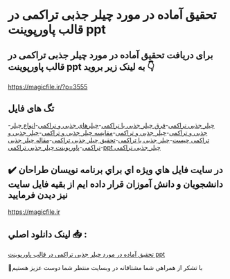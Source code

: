 # تحقیق آماده در مورد چیلر جذبی تراکمی در قالب پاورپوینت ppt

## برای دریافت تحقیق آماده در مورد چیلر جذبی تراکمی در قالب پاورپوینت ppt به لینک زیر بروید 👇

https://magicfile.ir/?p=3555

## تگ های فایل

-[چیلر جذبی تراکمی](https://magicfile.ir/product/%d8%aa%d8%ad%d9%82%db%8c%d9%82-%d8%a2%d9%85%d8%a7%d8%af%d9%87-%da%86%db%8c%d9%84%d8%b1-%d8%ac%d8%b0%d8%a8%db%8c-%d8%aa%d8%b1%d8%a7%da%a9%d9%85%db%8c-%d8%af%d8%b1-%d9%be%d8%a7%d9%88%d8%b1%d9%be%d9%88%db%8c%d9%86%d8%aa/)-[فرق چیلر جذبی با تراکمی](https://magicfile.ir/product/%d8%aa%d8%ad%d9%82%db%8c%d9%82-%d8%a2%d9%85%d8%a7%d8%af%d9%87-%da%86%db%8c%d9%84%d8%b1-%d8%ac%d8%b0%d8%a8%db%8c-%d8%aa%d8%b1%d8%a7%da%a9%d9%85%db%8c-%d8%af%d8%b1-%d9%be%d8%a7%d9%88%d8%b1%d9%be%d9%88%db%8c%d9%86%d8%aa/)-[چیلرهای جذبی و تراکمی](https://magicfile.ir/product/%d8%aa%d8%ad%d9%82%db%8c%d9%82-%d8%a2%d9%85%d8%a7%d8%af%d9%87-%da%86%db%8c%d9%84%d8%b1-%d8%ac%d8%b0%d8%a8%db%8c-%d8%aa%d8%b1%d8%a7%da%a9%d9%85%db%8c-%d8%af%d8%b1-%d9%be%d8%a7%d9%88%d8%b1%d9%be%d9%88%db%8c%d9%86%d8%aa/)-[انواع چیلر جذبی و تراکمی](https://magicfile.ir/product/%d8%aa%d8%ad%d9%82%db%8c%d9%82-%d8%a2%d9%85%d8%a7%d8%af%d9%87-%da%86%db%8c%d9%84%d8%b1-%d8%ac%d8%b0%d8%a8%db%8c-%d8%aa%d8%b1%d8%a7%da%a9%d9%85%db%8c-%d8%af%d8%b1-%d9%be%d8%a7%d9%88%d8%b1%d9%be%d9%88%db%8c%d9%86%d8%aa/)-[چیلر جذبی و تراکمی](https://magicfile.ir/product/%d8%aa%d8%ad%d9%82%db%8c%d9%82-%d8%a2%d9%85%d8%a7%d8%af%d9%87-%da%86%db%8c%d9%84%d8%b1-%d8%ac%d8%b0%d8%a8%db%8c-%d8%aa%d8%b1%d8%a7%da%a9%d9%85%db%8c-%d8%af%d8%b1-%d9%be%d8%a7%d9%88%d8%b1%d9%be%d9%88%db%8c%d9%86%d8%aa/)-[مقایسه چیلر جذبی و تراکمی](https://magicfile.ir/product/%d8%aa%d8%ad%d9%82%db%8c%d9%82-%d8%a2%d9%85%d8%a7%d8%af%d9%87-%da%86%db%8c%d9%84%d8%b1-%d8%ac%d8%b0%d8%a8%db%8c-%d8%aa%d8%b1%d8%a7%da%a9%d9%85%db%8c-%d8%af%d8%b1-%d9%be%d8%a7%d9%88%d8%b1%d9%be%d9%88%db%8c%d9%86%d8%aa/)-[چیلر جذبی و تراکمی چیست](https://magicfile.ir/product/%d8%aa%d8%ad%d9%82%db%8c%d9%82-%d8%a2%d9%85%d8%a7%d8%af%d9%87-%da%86%db%8c%d9%84%d8%b1-%d8%ac%d8%b0%d8%a8%db%8c-%d8%aa%d8%b1%d8%a7%da%a9%d9%85%db%8c-%d8%af%d8%b1-%d9%be%d8%a7%d9%88%d8%b1%d9%be%d9%88%db%8c%d9%86%d8%aa/)-[چیلر جذبی یا تراکمی](https://magicfile.ir/product/%d8%aa%d8%ad%d9%82%db%8c%d9%82-%d8%a2%d9%85%d8%a7%d8%af%d9%87-%da%86%db%8c%d9%84%d8%b1-%d8%ac%d8%b0%d8%a8%db%8c-%d8%aa%d8%b1%d8%a7%da%a9%d9%85%db%8c-%d8%af%d8%b1-%d9%be%d8%a7%d9%88%d8%b1%d9%be%d9%88%db%8c%d9%86%d8%aa/)-[تحقیق چیلر جذبی تراکمی](https://magicfile.ir/product/%d8%aa%d8%ad%d9%82%db%8c%d9%82-%d8%a2%d9%85%d8%a7%d8%af%d9%87-%da%86%db%8c%d9%84%d8%b1-%d8%ac%d8%b0%d8%a8%db%8c-%d8%aa%d8%b1%d8%a7%da%a9%d9%85%db%8c-%d8%af%d8%b1-%d9%be%d8%a7%d9%88%d8%b1%d9%be%d9%88%db%8c%d9%86%d8%aa/)-[مقاله چیلر جذبی تراکمی](https://magicfile.ir/product/%d8%aa%d8%ad%d9%82%db%8c%d9%82-%d8%a2%d9%85%d8%a7%d8%af%d9%87-%da%86%db%8c%d9%84%d8%b1-%d8%ac%d8%b0%d8%a8%db%8c-%d8%aa%d8%b1%d8%a7%da%a9%d9%85%db%8c-%d8%af%d8%b1-%d9%be%d8%a7%d9%88%d8%b1%d9%be%d9%88%db%8c%d9%86%d8%aa/)-[پاورپوینت چیلر جذبی تراکمی](https://magicfile.ir/product/%d8%aa%d8%ad%d9%82%db%8c%d9%82-%d8%a2%d9%85%d8%a7%d8%af%d9%87-%da%86%db%8c%d9%84%d8%b1-%d8%ac%d8%b0%d8%a8%db%8c-%d8%aa%d8%b1%d8%a7%da%a9%d9%85%db%8c-%d8%af%d8%b1-%d9%be%d8%a7%d9%88%d8%b1%d9%be%d9%88%db%8c%d9%86%d8%aa/)-[ppt چیلر جذبی تراکمی](https://magicfile.ir/product/%d8%aa%d8%ad%d9%82%db%8c%d9%82-%d8%a2%d9%85%d8%a7%d8%af%d9%87-%da%86%db%8c%d9%84%d8%b1-%d8%ac%d8%b0%d8%a8%db%8c-%d8%aa%d8%b1%d8%a7%da%a9%d9%85%db%8c-%d8%af%d8%b1-%d9%be%d8%a7%d9%88%d8%b1%d9%be%d9%88%db%8c%d9%86%d8%aa/)

## ✔️ در سايت فايل هاي ويژه اي براي برنامه نويسان طراحان دانشجويان و دانش آموزان قرار داده ايم از بقيه فايل سايت نيز ديدن فرماييد

https://magicfile.ir


## لينک دانلود اصلي 📥 :

[تحقیق آماده در مورد چیلر جذبی تراکمی در قالب پاورپوینت ppt](https://magicfile.ir/product/%d8%aa%d8%ad%d9%82%db%8c%d9%82-%d8%a2%d9%85%d8%a7%d8%af%d9%87-%da%86%db%8c%d9%84%d8%b1-%d8%ac%d8%b0%d8%a8%db%8c-%d8%aa%d8%b1%d8%a7%da%a9%d9%85%db%8c-%d8%af%d8%b1-%d9%be%d8%a7%d9%88%d8%b1%d9%be%d9%88%db%8c%d9%86%d8%aa/) 


🙏با تشکر از همراهي شما مشتاقانه در وبسایت منتظر شما دوست عزیز هستیم

